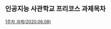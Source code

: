 인공지능 사관학교 프리코스 과제목차
----------------------------------------
[1주차 과제(2020.06.08)](https://github.com/sxzeu/precourse_gj/blob/master/1%EC%A3%BC%EC%B0%A8.ipynb)
